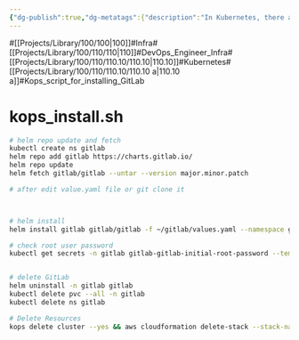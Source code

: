 ```yaml
---
{"dg-publish":true,"dg-metatags":{"description":"In Kubernetes, there are tools to help you install Kubernetes, such as kops or kubespray. While they are convenient, they also have limitations and should be used appropriately and as needed. This article is a script to install GitLab via Kops."},"permalink":"/projects/library/100/110/110-10/110-10-a/","metatags":{"description":"In Kubernetes, there are tools to help you install Kubernetes, such as kops or kubespray. While they are convenient, they also have limitations and should be used appropriately and as needed. This article is a script to install GitLab via Kops."},"dgPassFrontmatter":true,"noteIcon":"0","created":"2024-04-23T20:51:40.129+09:00","updated":"2024-04-23T21:36:43.783+09:00"}
---
```


#[[Projects/Library/100/100\|100]]#Infra#[[Projects/Library/100/110/110\|110]]#DevOps_Engineer_Infra#[[Projects/Library/100/110/110.10/110.10\|110.10]]#Kubernetes#[[Projects/Library/100/110/110.10/110.10 a\|110.10 a]]#Kops_script_for_installing_GitLab

# kops_install.sh
```sh
# helm repo update and fetch
kubectl create ns gitlab
helm repo add gitlab https://charts.gitlab.io/
helm repo update
helm fetch gitlab/gitlab --untar --version major.minor.patch

# after edit value.yaml file or git clone it



# helm install
helm install gitlab gitlab/gitlab -f ~/gitlab/values.yaml --namespace gitlab --version major.minor.partch

# check root user password
kubectl get secrets -n gitlab gitlab-gitlab-initial-root-password --template={{.data.password}} | base64 -d


# delete GitLab
helm uninstall -n gitlab gitlab
kubectl delete pvc --all -n gitlab
kubectl delete ns gitlab

# Delete Resources
kops delete cluster --yes && aws cloudformation delete-stack --stack-name mykops
```